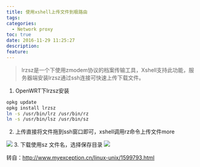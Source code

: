 ```yaml
---
title: 使用xshell上传文件到极路由
tags:
categories:
  - Network proxy
toc: true
date: 2016-11-29 11:25:27
description: 
feature:
---
```


>lrzsz是一个下使用zmodem协议的档案传输工具，Xshell支持此功能，服务器端安装lrzsz通过ssh连接可快速上传下载文件。

1. OpenWRT下lrzsz安装
``` bash
opkg update
opkg install lrzsz
ln -s /usr/bin/lrz /usr/bin/rz
ln -s /usr/bin/lsz /usr/bin/sz
```
2. 上传直接将文件拖到ssh窗口即可，xshell调用rz命令上传文件more
<!-- more -->
![](http://www.myexception.cn/img/2014/03/21/105658476.png)
3. 下载使用sz 文件名，选择保存目录
![](http://www.myexception.cn/img/2014/03/21/105658477.png)

转自：http://www.myexception.cn/linux-unix/1599793.html
